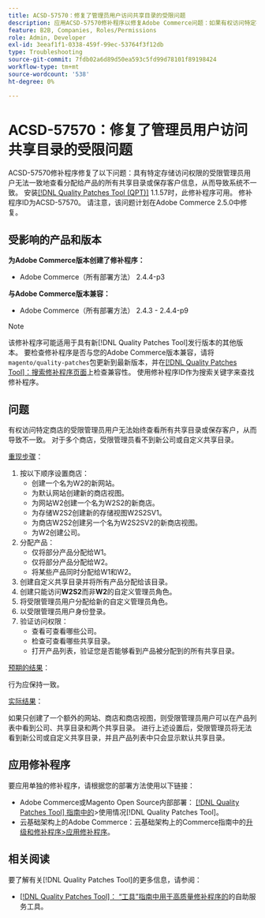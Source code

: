 ```yaml
---
title: ACSD-57570：修复了管理员用户访问共享目录的受限问题
description: 应用ACSD-57570修补程序以修复Adobe Commerce问题：如果有权访问特定存储的受限管理员用户无法一致地查看分配给产品的所有共享目录或保存客户信息，则会导致系统不一致。
feature: B2B, Companies, Roles/Permissions
role: Admin, Developer
exl-id: 3eeaf1f1-0338-459f-99ec-53764f3f12db
type: Troubleshooting
source-git-commit: 7fdb02a6d89d50ea593c5fd99d78101f89198424
workflow-type: tm+mt
source-wordcount: '538'
ht-degree: 0%

---
```


# ACSD-57570：修复了管理员用户访问共享目录的受限问题

ACSD-57570修补程序修复了以下问题：具有特定存储访问权限的受限管理员用户无法一致地查看分配给产品的所有共享目录或保存客户信息，从而导致系统不一致。 安装[[!DNL Quality Patches Tool (QPT)]](/help/tools/quality-patches-tool/quality-patches-tool-to-self-serve-quality-patches.md) 1.1.57时，此修补程序可用。 修补程序ID为ACSD-57570。 请注意，该问题计划在Adobe Commerce 2.5.0中修复。

## 受影响的产品和版本

**为Adobe Commerce版本创建了修补程序：**

* Adobe Commerce（所有部署方法） 2.4.4-p3

**与Adobe Commerce版本兼容：**

* Adobe Commerce（所有部署方法） 2.4.3 - 2.4.4-p9

>[!NOTE]
>
>该修补程序可能适用于具有新[!DNL Quality Patches Tool]发行版本的其他版本。 要检查修补程序是否与您的Adobe Commerce版本兼容，请将`magento/quality-patches`包更新到最新版本，并在[[!DNL Quality Patches Tool]：搜索修补程序页面](https://experienceleague.adobe.com/tools/commerce-quality-patches/index.html)上检查兼容性。 使用修补程序ID作为搜索关键字来查找修补程序。

## 问题

有权访问特定商店的受限管理员用户无法始终查看所有共享目录或保存客户，从而导致不一致。 对于多个商店，受限管理员看不到新公司或自定义共享目录。

<u>重现步骤</u>：

1. 按以下顺序设置商店：
   * 创建一个名为W2的新网站。
   * 为默认网站创建新的商店视图。
   * 为网站W2创建一个名为W2S2的新商店。
   * 为存储W2S2创建新的存储视图W2S2SV1。
   * 为商店W2S2创建另一个名为W2S2SV2的新商店视图。
   * 为W2创建公司。
1. 分配产品：
   * 仅将部分产品分配给W1。
   * 仅将部分产品分配给W2。
   * 将某些产品同时分配给W1和W2。
1. 创建自定义共享目录并将所有产品分配给该目录。
1. 创建只能访问&#x200B;**W2S2**&#x200B;而非&#x200B;**W2**&#x200B;的自定义管理员角色。
1. 将受限管理员用户分配给新的自定义管理员角色。
1. 以受限管理员用户身份登录。
1. 验证访问权限：
   * 查看可查看哪些公司。
   * 检查可查看哪些共享目录。
   * 打开产品列表，验证您是否能够看到产品被分配到的所有共享目录。

<u>预期的结果</u>：

行为应保持一致。

<u>实际结果</u>：

如果只创建了一个额外的网站、商店和商店视图，则受限管理员用户可以在产品列表中看到公司、共享目录和两个共享目录。 进行上述设置后，受限管理员将无法看到新公司或自定义共享目录，并且产品列表中只会显示默认共享目录。

## 应用修补程序

要应用单独的修补程序，请根据您的部署方法使用以下链接：

* Adobe Commerce或Magento Open Source内部部署： [[!DNL Quality Patches Tool] 指南中的](/help/tools/quality-patches-tool/usage.md)>使用情况[!DNL Quality Patches Tool]。
* 云基础架构上的Adobe Commerce：云基础架构上的Commerce指南中的[升级和修补程序>应用修补程序](https://experienceleague.adobe.com/docs/commerce-cloud-service/user-guide/develop/upgrade/apply-patches.html)。

## 相关阅读

要了解有关[!DNL Quality Patches Tool]的更多信息，请参阅：

* [[!DNL Quality Patches Tool]： “工具”指南中用于高质量修补程序的](/help/tools/quality-patches-tool/quality-patches-tool-to-self-serve-quality-patches.md)的自助服务工具。
